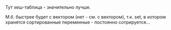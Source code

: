 Тут хеш-таблица - значительно лучше.

М.б. быстрее будет с вектором (нет - см. с вектором), т.к. set, в котором хранятся сортированные переменные - постоянно сотрируется...
